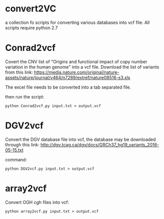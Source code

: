 # convert2VC

a collection fo scripts for converting various databases into vcf file. All scripts require python 2.7

# Conrad2vcf

Covert the CNV list of "Origins and functional impact of copy number variation in the human genome" into a vcf file. Download the list of variants from this  link: https://media.nature.com/original/nature-assets/nature/journal/v464/n7289/extref/nature08516-s3.xls

The excel file needs to be converted into a tab separated file.

then run the script: 

	python Conrad2vcf.py input.txt > output.vcf

# DGV2vcf

Convert the DGV database file into vcf, the database may be downloaded through this link: http://dgv.tcag.ca/dgv/docs/GRCh37_hg19_variants_2016-05-15.txt

command:
	
	python DGV2vcf.py input.txt > output.vcf

# array2vcf

Convert OGH cgh files into vcf:

	python array2vcf.py input.txt > output.vcf
